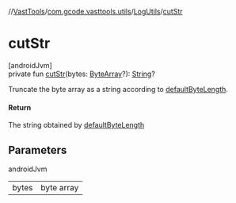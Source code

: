 //[VastTools](../../../index.md)/[com.gcode.vasttools.utils](../index.md)/[LogUtils](index.md)/[cutStr](cut-str.md)

# cutStr

[androidJvm]\
private fun [cutStr](cut-str.md)(bytes: [ByteArray](https://kotlinlang.org/api/latest/jvm/stdlib/kotlin/-byte-array/index.html)?): [String](https://kotlinlang.org/api/latest/jvm/stdlib/kotlin/-string/index.html)?

Truncate the byte array as a string according to [defaultByteLength](default-byte-length.md).

#### Return

The string obtained by [defaultByteLength](default-byte-length.md)

## Parameters

androidJvm

| | |
|---|---|
| bytes | byte array |
